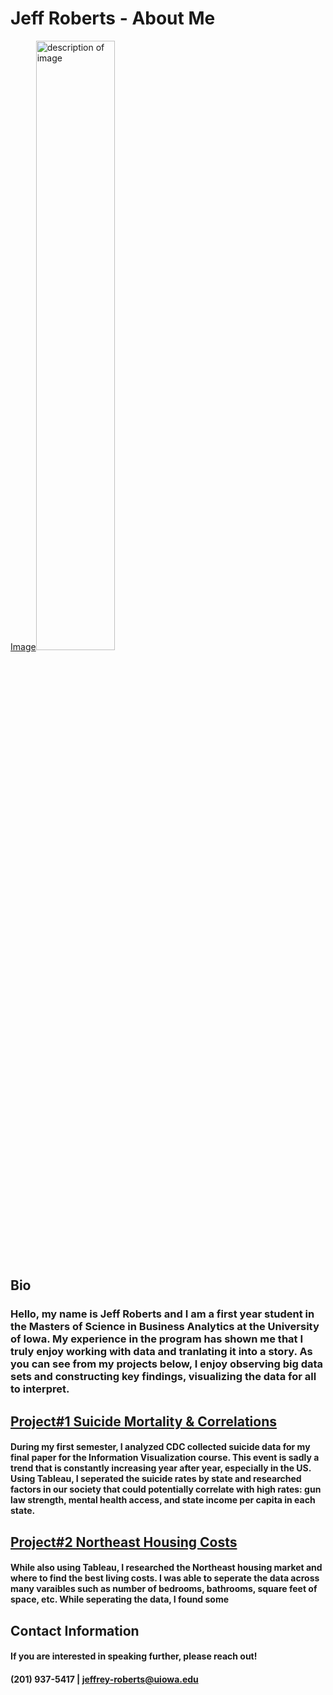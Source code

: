 # Jeff Roberts - About Me
[Image](https://user-images.githubusercontent.com/117178841/224465487-e26cf32d-d0ba-4c24-ac71-076fb6a7751c.jpg)<img src="image.jpg" alt="description of image" style="width: 50%; height: auto;">
## **Bio**
### Hello, my name is Jeff Roberts and I am a first year student in the Masters of Science in Business Analytics at the University of Iowa. My experience in the program has shown me that I truly enjoy working with data and tranlating it into a story. As you can see from my projects below, I enjoy observing big data sets and constructing key findings, visualizing the data for all to interpret. 

## [Project#1 Suicide Mortality & Correlations](https://github.com/Jeff-Robertss/jeff-robertss.github.io/issues/1) 
#### During my first semester, I analyzed CDC collected suicide data for my final paper for the Information Visualization course. This event is sadly a trend that is constantly increasing year after year, especially in the US. Using Tableau, I seperated the suicide rates by state and researched factors in our society that could potentially correlate with high rates: **gun law strength, mental health access, and state income per capita in each state.** 

## [Project#2 Northeast Housing Costs](https://github.com/Jeff-Robertss/jeff-robertss.github.io/issues/2)
#### While also using Tableau, I researched the Northeast housing market and where to find the best living costs. I was able to seperate the data across many varaibles such as number of bedrooms, bathrooms, square feet of space, etc. While seperating the data, I found some 

## **Contact Information**
#### If you are interested in speaking further, please reach out!
#### (201) 937-5417 | jeffrey-roberts@uiowa.edu









